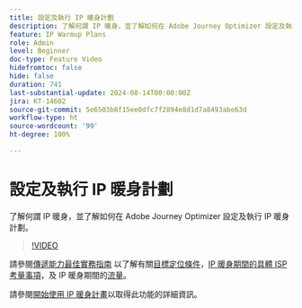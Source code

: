 ```yaml
---
title: 設定及執行 IP 暖身計劃
description: 了解何謂 IP 暖身，並了解如何在 Adobe Journey Optimizer 設定及執行 IP 暖身計劃。
feature: IP Warmup Plans
role: Admin
level: Beginner
doc-type: Feature Video
hidefromtoc: false
hide: false
duration: 741
last-substantial-update: 2024-08-14T00:00:00Z
jira: KT-14602
source-git-commit: 5e6503b8f15ee0dfc7f2894e8d1d7a8493abe63d
workflow-type: ht
source-wordcount: '99'
ht-degree: 100%

---
```



# 設定及執行 IP 暖身計劃

了解何謂 IP 暖身，並了解如何在 Adobe Journey Optimizer 設定及執行 IP 暖身計劃。

>[!VIDEO](https://video.tv.adobe.com/v/3453851/?learn=on&captions=chi_hant)

請參閱[傳遞能力最佳實務指南](https://experienceleague.adobe.com/zh-hant/docs/deliverability-learn/deliverability-best-practice-guide/introduction) 以了解有關[目標定位條件](https://experienceleague.adobe.com/zh-hant/docs/deliverability-learn/deliverability-best-practice-guide/transition-process/targeting-criteria)，[IP 暖身期間的具體 ISP 考量事項](https://experienceleague.adobe.com/zh-hant/docs/deliverability-learn/deliverability-best-practice-guide/transition-process/isp-specific-considerations-during-ip-warming)，及 IP 暖身期間的[流量](https://experienceleague.adobe.com/zh-hant/docs/deliverability-learn/deliverability-best-practice-guide/transition-process/volume)。

請參閱[開始使用 IP 暖身計畫](https://experienceleague.adobe.com/zh-hant/docs/journey-optimizer/using/configuration/implement-ip-warmup-plan/ip-warmup-gs)以取得此功能的詳細資訊。
